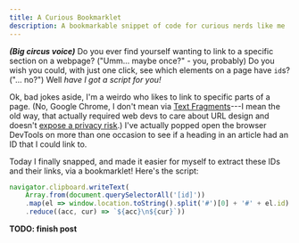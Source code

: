 ```yaml
---
title: A Curious Bookmarklet
description: A bookmarkable snippet of code for curious nerds like me
---
```


**_(Big circus voice)_** Do you ever find yourself wanting to link to a specific
section on a webpage? ("Umm... maybe once?" - you, probably) Do you wish you
could, with just one click, see which elements on a page have `id`s? ("... no?")
Well _have I got a script for you!_

Ok, bad jokes aside, I'm a weirdo who likes to link to specific parts of a page.
(No, Google Chrome, I don't mean via
[Text Fragments](https://web.dev/articles/text-fragments)---I mean the old way,
that actually required web devs to care about URL design and doesn't
[expose a privacy risk](https://github.com/WICG/scroll-to-text-fragment/issues/76).)
I've actually popped open the browser DevTools on more than one occasion to see if
a heading in an article had an ID that I could link to.

Today I finally snapped, and made it easier for myself to extract these IDs and
their links, via a bookmarklet! Here's the script:

```js
navigator.clipboard.writeText(
    Array.from(document.querySelectorAll('[id]'))
    .map(el => window.location.toString().split('#')[0] + '#' + el.id)
    .reduce((acc, cur) => `${acc}\n${cur}`))
```

**TODO: finish post**
